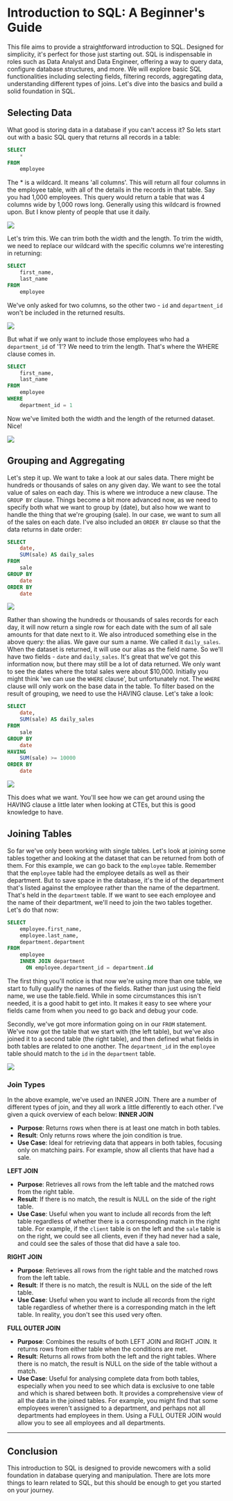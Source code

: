 # Introduction to SQL: A Beginner's Guide
This file aims to provide a straightforward introduction to SQL. Designed for simplicity, it's perfect for those just starting out. SQL is indispensable in roles such as Data Analyst and Data Engineer, offering a way to query data, configure database structures, and more. We will explore basic SQL functionalities including selecting fields, filtering records, aggregating data, understanding different types of joins. Let's dive into the basics and build a solid foundation in SQL.

## Selecting Data
What good is storing data in a database if you can't access it? So lets start out with a basic SQL query that returns all records in a table:
```sql
SELECT
    *
FROM
    employee
```
The * is a wildcard. It means 'all columns'. This will return all four columns in the employee table, with all of the details in the records in that table. Say you had 1,000 employees. This query would return a table that was 4 columns wide by 1,000 rows long. Generally using this wildcard is frowned upon. But I know plenty of people that use it daily.

![](https://github.com/nydasco/intro_to_sql/blob/main/images/select_star.png?raw=true)

Let's trim this. We can trim both the width and the length. To trim the width, we need to replace our wildcard with the specific columns we're interesting in returning:
```sql
SELECT
    first_name,
    last_name
FROM
    employee
```
We've only asked for two columns, so the other two - `id` and `department_id` won't be included in the returned results.

![](https://github.com/nydasco/intro_to_sql/blob/main/images/select.png?raw=true)

But what if we only want to include those employees who had a `department_id` of '1'? We need to trim the length. That's where the WHERE clause comes in.
```sql
SELECT
    first_name,
    last_name
FROM
    employee
WHERE
    department_id = 1
```
Now we've limited both the width and the length of the returned dataset. Nice!

![](https://github.com/nydasco/intro_to_sql/blob/main/images/select_where.png?raw=true)

## Grouping and Aggregating
Let's step it up. We want to take a look at our sales data. There might be hundreds or thousands of sales on any given day. We want to see the total value of sales on each day. This is where we introduce a new clause. The `GROUP BY` clause. Things become a bit more advanced now, as we need to specify both what we want to group by (date), but also how we want to handle the thing that we're grouping (sale). In our case, we want to sum all of the sales on each date. I've also included an `ORDER BY` clause so that the data returns in date order:
```sql
SELECT
    date,
    SUM(sale) AS daily_sales
FROM
    sale
GROUP BY
    date
ORDER BY
    date
```

![](https://github.com/nydasco/intro_to_sql/blob/main/images/group_by.png?raw=true)

Rather than showing the hundreds or thousands of sales records for each day, it will now return a single row for each date with the sum of all sale amounts for that date next to it. We also introduced something else in the above query: the alias. We gave our sum a name. We called it `daily_sales`. When the dataset is returned, it will use our alias as the field name. So we'll have two fields - `date` and `daily_sales`.
It's great that we've got this information now, but there may still be a lot of data returned. We only want to see the dates where the total sales were about $10,000. Initially you might think 'we can use the `WHERE` clause', but unfortunately not. The `WHERE` clause will only work on the base data in the table. To filter based on the result of grouping, we need to use the HAVING clause. Let's take a look:
```sql
SELECT
    date,
    SUM(sale) AS daily_sales
FROM
    sale
GROUP BY
    date
HAVING
    SUM(sale) >= 10000
ORDER BY
    date
```

![](https://github.com/nydasco/intro_to_sql/blob/main/images/having.png?raw=true)

This does what we want. You'll see how we can get around using the HAVING clause a little later when looking at CTEs, but this is good knowledge to have.

## Joining Tables
So far we've only been working with single tables. Let's look at joining some tables together and looking at the dataset that can be returned from both of them. For this example, we can go back to the `employee` table. Remember that the `employee` table had the employee details as well as their department. But to save space in the database, it's the id of the department that's listed against the employee rather than the name of the department. That's held in the `department` table. If we want to see each employee and the name of their department, we'll need to join the two tables together. Let's do that now:
```sql
SELECT
    employee.first_name,
    employee.last_name,
    department.department
FROM
    employee
    INNER JOIN department
      ON employee.department_id = department.id
```
The first thing you'll notice is that now we're using more than one table, we start to fully qualify the names of the fields. Rather than just using the field name, we use the table.field. While in some circumstances this isn't needed, it is a good habit to get into. It makes it easy to see where your fields came from when you need to go back and debug your code.

Secondly, we've got more information going on in our `FROM` statement. We've now got the table that we start with (the left table), but we've also joined it to a second table (the right table), and then defined what fields in both tables are related to one another. The `department_id` in the `employee` table should match to the `id` in the `department` table.

![](https://github.com/nydasco/intro_to_sql/blob/main/images/join.png?raw=true)

### Join Types
In the above example, we've used an INNER JOIN. There are a number of different types of join, and they all work a little differently to each other. I've given a quick overview of each below:
**INNER JOIN**
- **Purpose**: Returns rows when there is at least one match in both tables.
- **Result**: Only returns rows where the join condition is true.
- **Use Case**: Ideal for retrieving data that appears in both tables, focusing only on matching pairs. For example, show all clients that have had a sale.

**LEFT JOIN**
- **Purpose**: Retrieves all rows from the left table and the matched rows from the right table.
- **Result**: If there is no match, the result is NULL on the side of the right table.
- **Use Case**: Useful when you want to include all records from the left table regardless of whether there is a corresponding match in the right table. For example, if the `client` table is on the left and the `sale` table is on the right, we could see all clients, even if they had never had a sale, and could see the sales of those that did have a sale too.

**RIGHT JOIN**
- **Purpose**: Retrieves all rows from the right table and the matched rows from the left table.
- **Result**: If there is no match, the result is NULL on the side of the left table.
- **Use Case**: Useful when you want to include all records from the right table regardless of whether there is a corresponding match in the left table. In reality, you don't see this used very often.

**FULL OUTER JOIN**
- **Purpose**: Combines the results of both LEFT JOIN and RIGHT JOIN. It returns rows from either table when the conditions are met.
- **Result**: Returns all rows from both the left and the right tables. Where there is no match, the result is NULL on the side of the table without a match.
- **Use Case**: Useful for analysing complete data from both tables, especially when you need to see which data is exclusive to one table and which is shared between both. It provides a comprehensive view of all the data in the joined tables. For example, you might find that some employees weren't assigned to a department, and perhaps not all departments had employees in them. Using a FULL OUTER JOIN would allow you to see all employees and all departments.

---
## Conclusion
This introduction to SQL is designed to provide newcomers with a solid foundation in database querying and manipulation. There are lots more things to learn related to SQL, but this should be enough to get you started on your journey.
